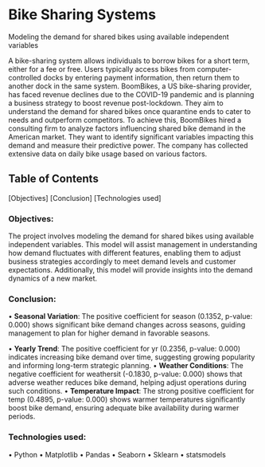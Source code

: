 # Bike Sharing Systems
Modeling the demand for shared bikes using available independent variables

A bike-sharing system allows individuals to borrow bikes for a short term, either for a fee or free. Users typically access bikes from computer-controlled docks by entering payment information, then return them to another dock in the same system.
BoomBikes, a US bike-sharing provider, has faced revenue declines due to the COVID-19 pandemic and is planning a business strategy to boost revenue post-lockdown. They aim to understand the demand for shared bikes once quarantine ends to cater to needs and outperform competitors.
To achieve this, BoomBikes hired a consulting firm to analyze factors influencing shared bike demand in the American market. They want to identify significant variables impacting this demand and measure their predictive power. The company has collected extensive data on daily bike usage based on various factors.

## Table of Contents
[Objectives]
[Conclusion]
[Technologies used]

### Objectives:
The project involves modeling the demand for shared bikes using available independent variables. 
This model will assist management in understanding how demand fluctuates with different features, enabling them to adjust business strategies accordingly to meet demand levels and customer expectations. 
Additionally, this model will provide insights into the demand dynamics of a new market.

### Conclusion:
•	**Seasonal Variation**: The positive coefficient for season (0.1352, p-value: 0.000) shows significant bike demand changes across seasons, guiding management to plan for higher demand in favorable seasons.

•	**Yearly Trend**: The positive coefficient for yr (0.2356, p-value: 0.000) indicates increasing bike demand over time, suggesting growing popularity and informing long-term strategic planning.
•	**Weather Conditions**: The negative coefficient for weathersit (-0.1830, p-value: 0.000) shows that adverse weather reduces bike demand, helping adjust operations during such conditions.
•	**Temperature Impact**: The strong positive coefficient for temp (0.4895, p-value: 0.000) shows warmer temperatures significantly boost bike demand, ensuring adequate bike availability during warmer periods.

### Technologies used:
•	Python
•	Matplotlib
•	Pandas
•	Seaborn
•	Sklearn
•	statsmodels


 



